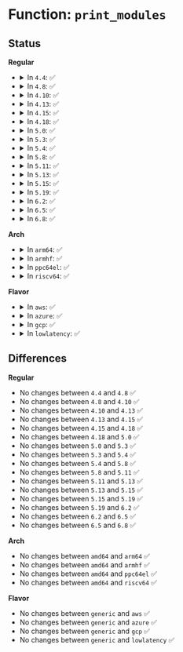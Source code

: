 # Function: <code>print_modules</code>

## Status
<b>Regular</b>
<ul>
<li>
<details>
<summary>In <code>4.4</code>: ✅</summary>

```c
void print_modules();
```

**Collision:** Unique Global

**Inline:** No

**Transformation:** False

**Instances:**

```
In kernel/module.c (ffffffff8110ab60)
Location: kernel/module.c:4080
Inline: False
Direct callers:
  - kernel/sched/core.c:__schedule_bug
  - kernel/watchdog.c:watchdog_timer_fn
  - lib/bug.c:report_bug
```
**Symbols:**

```
ffffffff8110ab60-ffffffff8110ac17: print_modules (STB_GLOBAL)
```
</details>
</li>
<li>
<details>
<summary>In <code>4.8</code>: ✅</summary>

```c
void print_modules();
```

**Collision:** Unique Global

**Inline:** No

**Transformation:** False

**Instances:**

```
In kernel/module.c (ffffffff81112220)
Location: kernel/module.c:4251
Inline: False
Direct callers:
  - kernel/panic.c:__warn
  - kernel/sched/core.c:__schedule_bug
  - kernel/watchdog.c:watchdog_timer_fn
  - mm/page_alloc.c:bad_page
```
**Symbols:**

```
ffffffff81112220-ffffffff811122d7: print_modules (STB_GLOBAL)
```
</details>
</li>
<li>
<details>
<summary>In <code>4.10</code>: ✅</summary>

```c
void print_modules();
```

**Collision:** Unique Global

**Inline:** No

**Transformation:** False

**Instances:**

```
In kernel/module.c (ffffffff811199a0)
Location: kernel/module.c:4272
Inline: False
Direct callers:
  - kernel/panic.c:__warn
  - kernel/sched/core.c:__schedule_bug
  - kernel/watchdog.c:watchdog_timer_fn
  - mm/page_alloc.c:bad_page
```
**Symbols:**

```
ffffffff811199a0-ffffffff81119a57: print_modules (STB_GLOBAL)
```
</details>
</li>
<li>
<details>
<summary>In <code>4.13</code>: ✅</summary>

```c
void print_modules();
```

**Collision:** Unique Global

**Inline:** No

**Transformation:** False

**Instances:**

```
In kernel/module.c (ffffffff8111b2d0)
Location: kernel/module.c:4318
Inline: False
Direct callers:
  - kernel/panic.c:__warn
  - kernel/sched/core.c:__schedule_bug
  - kernel/watchdog.c:watchdog_timer_fn
  - mm/page_alloc.c:bad_page
```
**Symbols:**

```
ffffffff8111b2d0-ffffffff8111b387: print_modules (STB_GLOBAL)
```
</details>
</li>
<li>
<details>
<summary>In <code>4.15</code>: ✅</summary>

```c
void print_modules();
```

**Collision:** Unique Global

**Inline:** No

**Transformation:** False

**Instances:**

```
In kernel/module.c (ffffffff81126840)
Location: kernel/module.c:4356
Inline: False
Direct callers:
  - kernel/panic.c:__warn
  - kernel/sched/core.c:__schedule_bug
  - kernel/watchdog.c:watchdog_timer_fn
  - mm/page_alloc.c:bad_page
```
**Symbols:**

```
ffffffff81126840-ffffffff811268f7: print_modules (STB_GLOBAL)
```
</details>
</li>
<li>
<details>
<summary>In <code>4.18</code>: ✅</summary>

```c
void print_modules();
```

**Collision:** Unique Global

**Inline:** No

**Transformation:** False

**Instances:**

```
In kernel/module.c (ffffffff81134935)
Location: kernel/module.c:4393
Inline: False
Direct callers:
  - arch/x86/kernel/dumpstack.c:__die
  - kernel/panic.c:__warn
  - kernel/sched/core.c:__schedule_bug
  - kernel/watchdog.c:watchdog_timer_fn
  - mm/page_alloc.c:bad_page
```
**Symbols:**

```
ffffffff81134935-ffffffff811349e6: print_modules (STB_GLOBAL)
```
</details>
</li>
<li>
<details>
<summary>In <code>5.0</code>: ✅</summary>

```c
void print_modules();
```

**Collision:** Unique Global

**Inline:** No

**Transformation:** False

**Instances:**

```
In kernel/module.c (ffffffff81140119)
Location: kernel/module.c:4431
Inline: False
Direct callers:
  - arch/x86/kernel/dumpstack.c:__die
  - kernel/panic.c:__warn
  - kernel/sched/core.c:__schedule_bug
  - kernel/watchdog.c:watchdog_timer_fn
  - mm/page_alloc.c:bad_page
```
**Symbols:**

```
ffffffff81140119-ffffffff811401ca: print_modules (STB_GLOBAL)
```
</details>
</li>
<li>
<details>
<summary>In <code>5.3</code>: ✅</summary>

```c
void print_modules();
```

**Collision:** Unique Global

**Inline:** No

**Transformation:** False

**Instances:**

```
In kernel/module.c (ffffffff8114b4a7)
Location: kernel/module.c:4459
Inline: False
Direct callers:
  - arch/x86/kernel/dumpstack.c:__die
  - kernel/panic.c:__warn
  - kernel/sched/core.c:__schedule_bug
  - kernel/watchdog.c:watchdog_timer_fn
  - kernel/watchdog_hld.c:watchdog_overflow_callback
  - mm/page_alloc.c:bad_page
```
**Symbols:**

```
ffffffff8114b4a7-ffffffff8114b558: print_modules (STB_GLOBAL)
```
</details>
</li>
<li>
<details>
<summary>In <code>5.4</code>: ✅</summary>

```c
void print_modules();
```

**Collision:** Unique Global

**Inline:** No

**Transformation:** False

**Instances:**

```
In kernel/module.c (ffffffff8115713e)
Location: kernel/module.c:4526
Inline: False
Direct callers:
  - arch/x86/kernel/dumpstack.c:__die
  - kernel/panic.c:__warn
  - kernel/sched/core.c:__schedule_bug
  - kernel/watchdog.c:watchdog_timer_fn
  - kernel/watchdog_hld.c:watchdog_overflow_callback
  - mm/page_alloc.c:bad_page
```
**Symbols:**

```
ffffffff8115713e-ffffffff811571ef: print_modules (STB_GLOBAL)
```
</details>
</li>
<li>
<details>
<summary>In <code>5.8</code>: ✅</summary>

```c
void print_modules();
```

**Collision:** Unique Global

**Inline:** No

**Transformation:** False

**Instances:**

```
In kernel/module.c (ffffffff81167cb9)
Location: kernel/module.c:4534
Inline: False
Direct callers:
  - arch/x86/kernel/dumpstack.c:__die_body
  - kernel/panic.c:__warn
  - kernel/sched/core.c:__schedule_bug
  - kernel/watchdog.c:watchdog_timer_fn
  - mm/page_alloc.c:bad_page
```
**Symbols:**

```
ffffffff81167cb9-ffffffff81167d6a: print_modules (STB_GLOBAL)
```
</details>
</li>
<li>
<details>
<summary>In <code>5.11</code>: ✅</summary>

```c
void print_modules();
```

**Collision:** Unique Global

**Inline:** No

**Transformation:** False

**Instances:**

```
In kernel/module.c (ffffffff81be4341)
Location: kernel/module.c:4764
Inline: False
Direct callers:
  - arch/x86/kernel/dumpstack.c:__die_body
  - kernel/panic.c:__warn
  - kernel/sched/core.c:__schedule_bug
  - kernel/watchdog.c:watchdog_timer_fn
  - mm/page_alloc.c:bad_page
```
**Symbols:**

```
ffffffff81be4341-ffffffff81be43f2: print_modules (STB_GLOBAL)
```
</details>
</li>
<li>
<details>
<summary>In <code>5.13</code>: ✅</summary>

```c
void print_modules();
```

**Collision:** Unique Global

**Inline:** No

**Transformation:** False

**Instances:**

```
In kernel/module.c (ffffffff81bd6262)
Location: kernel/module.c:4703
Inline: False
Direct callers:
  - arch/x86/kernel/dumpstack.c:__die_body
  - kernel/panic.c:__warn
  - kernel/sched/core.c:__schedule_bug
  - kernel/watchdog.c:watchdog_timer_fn
  - mm/page_alloc.c:bad_page
```
**Symbols:**

```
ffffffff81bd6262-ffffffff81bd6313: print_modules (STB_GLOBAL)
```
</details>
</li>
<li>
<details>
<summary>In <code>5.15</code>: ✅</summary>

```c
void print_modules();
```

**Collision:** Unique Global

**Inline:** No

**Transformation:** False

**Instances:**

```
In kernel/module.c (ffffffff81cb2a8a)
Location: kernel/module.c:4726
Inline: False
Direct callers:
  - arch/x86/kernel/dumpstack.c:__die_body
  - kernel/panic.c:__warn
  - kernel/sched/core.c:__schedule_bug
  - kernel/watchdog.c:watchdog_timer_fn
  - mm/page_alloc.c:bad_page
```
**Symbols:**

```
ffffffff81cb2a8a-ffffffff81cb2b3b: print_modules (STB_GLOBAL)
```
</details>
</li>
<li>
<details>
<summary>In <code>5.19</code>: ✅</summary>

```c
void print_modules();
```

**Collision:** Unique Global

**Inline:** No

**Transformation:** False

**Instances:**

```
In kernel/module/main.c (ffffffff81e61a6b)
Location: kernel/module/main.c:3113
Inline: False
Direct callers:
  - arch/x86/kernel/dumpstack.c:__die_body
  - kernel/panic.c:__warn
  - kernel/sched/core.c:__schedule_bug
  - kernel/watchdog.c:watchdog_timer_fn
  - mm/page_alloc.c:bad_page
```
**Symbols:**

```
ffffffff81e61a6b-ffffffff81e61b50: print_modules (STB_GLOBAL)
```
</details>
</li>
<li>
<details>
<summary>In <code>6.2</code>: ✅</summary>

```c
void print_modules();
```

**Collision:** Unique Global

**Inline:** No

**Transformation:** False

**Instances:**

```
In kernel/module/main.c (ffffffff811cd850)
Location: kernel/module/main.c:3123
Inline: False
Direct callers:
  - arch/x86/kernel/dumpstack.c:die_addr
  - arch/x86/kernel/dumpstack.c:die
  - kernel/panic.c:__warn
  - kernel/sched/core.c:__schedule_bug
  - kernel/watchdog.c:watchdog_timer_fn
  - mm/page_alloc.c:bad_page
```
**Symbols:**

```
ffffffff811cd850-ffffffff811cd94b: print_modules (STB_GLOBAL)
```
</details>
</li>
<li>
<details>
<summary>In <code>6.5</code>: ✅</summary>

```c
void print_modules();
```

**Collision:** Unique Global

**Inline:** No

**Transformation:** False

**Instances:**

```
In kernel/module/main.c (ffffffff811e11f0)
Location: kernel/module/main.c:3327
Inline: False
Direct callers:
  - arch/x86/kernel/dumpstack.c:die_addr
  - arch/x86/kernel/dumpstack.c:die
  - kernel/panic.c:__warn
  - kernel/sched/core.c:__schedule_bug
  - kernel/watchdog.c:watchdog_timer_fn
  - kernel/watchdog.c:watchdog_hardlockup_check
  - mm/page_alloc.c:bad_page
```
**Symbols:**

```
ffffffff811e11f0-ffffffff811e12eb: print_modules (STB_GLOBAL)
```
</details>
</li>
<li>
<details>
<summary>In <code>6.8</code>: ✅</summary>

```c
void print_modules();
```

**Collision:** Unique Global

**Inline:** No

**Transformation:** False

**Instances:**

```
In kernel/module/main.c (ffffffff811f6f20)
Location: kernel/module/main.c:3338
Inline: False
Direct callers:
  - arch/x86/kernel/dumpstack.c:die_addr
  - arch/x86/kernel/dumpstack.c:die
  - kernel/panic.c:__warn
  - kernel/sched/core.c:__schedule_bug
  - kernel/watchdog.c:watchdog_timer_fn
  - kernel/watchdog.c:watchdog_hardlockup_check
  - mm/page_alloc.c:bad_page
```
**Symbols:**

```
ffffffff811f6f20-ffffffff811f701b: print_modules (STB_GLOBAL)
```
</details>
</li>
</ul>
<b>Arch</b>
<ul>
<li>
<details>
<summary>In <code>arm64</code>: ✅</summary>

```c
void print_modules();
```

**Collision:** Unique Global

**Inline:** No

**Transformation:** False

**Instances:**

```
In kernel/module.c (ffff8000101c6410)
Location: kernel/module.c:4526
Inline: False
Direct callers:
  - arch/arm64/kernel/traps.c:die
  - kernel/panic.c:__warn
  - kernel/sched/core.c:__schedule_bug
  - kernel/watchdog.c:watchdog_timer_fn
  - mm/page_alloc.c:bad_page
```
**Symbols:**

```
ffff8000101c6410-ffff8000101c64f4: print_modules (STB_GLOBAL)
```
</details>
</li>
<li>
<details>
<summary>In <code>armhf</code>: ✅</summary>

```c
void print_modules();
```

**Collision:** Unique Global

**Inline:** No

**Transformation:** False

**Instances:**

```
In kernel/module.c (c040d388)
Location: kernel/module.c:4526
Inline: False
Direct callers:
  - arch/arm/kernel/traps.c:die
  - kernel/sched/core.c:__schedule_bug
  - kernel/watchdog.c:watchdog_timer_fn
  - mm/page_alloc.c:bad_page
```
**Symbols:**

```
c040d388-c040d46c: print_modules (STB_GLOBAL)
```
</details>
</li>
<li>
<details>
<summary>In <code>ppc64el</code>: ✅</summary>

```c
void print_modules();
```

**Collision:** Unique Global

**Inline:** No

**Transformation:** False

**Instances:**

```
In kernel/module.c (c00000000022e0ac)
Location: kernel/module.c:4526
Inline: False
Direct callers:
  - arch/powerpc/kernel/traps.c:__die
  - arch/powerpc/kernel/watchdog.c:soft_nmi_interrupt
  - arch/powerpc/kernel/watchdog.c:wd_lockup_ipi
  - kernel/panic.c:__warn
  - kernel/sched/core.c:__schedule_bug
  - kernel/watchdog.c:watchdog_timer_fn
  - mm/page_alloc.c:bad_page
```
**Symbols:**

```
c00000000022e0ac-c00000000022e1c4: print_modules (STB_GLOBAL)
```
</details>
</li>
<li>
<details>
<summary>In <code>riscv64</code>: ✅</summary>

```c
void print_modules();
```

**Collision:** Unique Global

**Inline:** No

**Transformation:** False

**Instances:**

```
In kernel/module.c (ffffffe000146972)
Location: kernel/module.c:4526
Inline: False
Direct callers:
  - arch/riscv/kernel/traps.c:die
  - kernel/panic.c:__warn
  - kernel/sched/core.c:__schedule_bug
  - kernel/watchdog.c:watchdog_timer_fn
  - mm/page_alloc.c:bad_page
```
**Symbols:**

```
ffffffe000146972-ffffffe000146a2c: print_modules (STB_GLOBAL)
```
</details>
</li>
</ul>
<b>Flavor</b>
<ul>
<li>
<details>
<summary>In <code>aws</code>: ✅</summary>

```c
void print_modules();
```

**Collision:** Unique Global

**Inline:** No

**Transformation:** False

**Instances:**

```
In kernel/module.c (ffffffff8114f75e)
Location: kernel/module.c:4526
Inline: False
Direct callers:
  - arch/x86/kernel/dumpstack.c:__die
  - kernel/panic.c:__warn
  - kernel/sched/core.c:__schedule_bug
  - kernel/watchdog.c:watchdog_timer_fn
  - kernel/watchdog_hld.c:watchdog_overflow_callback
  - mm/page_alloc.c:bad_page
```
**Symbols:**

```
ffffffff8114f75e-ffffffff8114f80f: print_modules (STB_GLOBAL)
```
</details>
</li>
<li>
<details>
<summary>In <code>azure</code>: ✅</summary>

```c
void print_modules();
```

**Collision:** Unique Global

**Inline:** No

**Transformation:** False

**Instances:**

```
In kernel/module.c (ffffffff81142a0e)
Location: kernel/module.c:4526
Inline: False
Direct callers:
  - arch/x86/kernel/dumpstack.c:__die
  - kernel/panic.c:__warn
  - kernel/sched/core.c:__schedule_bug
  - kernel/watchdog.c:watchdog_timer_fn
  - kernel/watchdog_hld.c:watchdog_overflow_callback
  - mm/page_alloc.c:bad_page
```
**Symbols:**

```
ffffffff81142a0e-ffffffff81142abf: print_modules (STB_GLOBAL)
```
</details>
</li>
<li>
<details>
<summary>In <code>gcp</code>: ✅</summary>

```c
void print_modules();
```

**Collision:** Unique Global

**Inline:** No

**Transformation:** False

**Instances:**

```
In kernel/module.c (ffffffff8114d60e)
Location: kernel/module.c:4526
Inline: False
Direct callers:
  - arch/x86/kernel/dumpstack.c:__die
  - kernel/panic.c:__warn
  - kernel/sched/core.c:__schedule_bug
  - kernel/watchdog.c:watchdog_timer_fn
  - kernel/watchdog_hld.c:watchdog_overflow_callback
  - mm/page_alloc.c:bad_page
```
**Symbols:**

```
ffffffff8114d60e-ffffffff8114d6bf: print_modules (STB_GLOBAL)
```
</details>
</li>
<li>
<details>
<summary>In <code>lowlatency</code>: ✅</summary>

```c
void print_modules();
```

**Collision:** Unique Global

**Inline:** No

**Transformation:** False

**Instances:**

```
In kernel/module.c (ffffffff8115a3d5)
Location: kernel/module.c:4526
Inline: False
Direct callers:
  - arch/x86/kernel/dumpstack.c:__die
  - kernel/panic.c:__warn
  - kernel/sched/core.c:__schedule_bug
  - kernel/watchdog.c:watchdog_timer_fn
  - kernel/watchdog_hld.c:watchdog_overflow_callback
  - mm/page_alloc.c:bad_page
```
**Symbols:**

```
ffffffff8115a3d5-ffffffff8115a49b: print_modules (STB_GLOBAL)
```
</details>
</li>
</ul>

## Differences
<b>Regular</b>
<ul>
<li>
No changes between <code>4.4</code> and <code>4.8</code> ✅
</li>
<li>
No changes between <code>4.8</code> and <code>4.10</code> ✅
</li>
<li>
No changes between <code>4.10</code> and <code>4.13</code> ✅
</li>
<li>
No changes between <code>4.13</code> and <code>4.15</code> ✅
</li>
<li>
No changes between <code>4.15</code> and <code>4.18</code> ✅
</li>
<li>
No changes between <code>4.18</code> and <code>5.0</code> ✅
</li>
<li>
No changes between <code>5.0</code> and <code>5.3</code> ✅
</li>
<li>
No changes between <code>5.3</code> and <code>5.4</code> ✅
</li>
<li>
No changes between <code>5.4</code> and <code>5.8</code> ✅
</li>
<li>
No changes between <code>5.8</code> and <code>5.11</code> ✅
</li>
<li>
No changes between <code>5.11</code> and <code>5.13</code> ✅
</li>
<li>
No changes between <code>5.13</code> and <code>5.15</code> ✅
</li>
<li>
No changes between <code>5.15</code> and <code>5.19</code> ✅
</li>
<li>
No changes between <code>5.19</code> and <code>6.2</code> ✅
</li>
<li>
No changes between <code>6.2</code> and <code>6.5</code> ✅
</li>
<li>
No changes between <code>6.5</code> and <code>6.8</code> ✅
</li>
</ul>
<b>Arch</b>
<ul>
<li>
No changes between <code>amd64</code> and <code>arm64</code> ✅
</li>
<li>
No changes between <code>amd64</code> and <code>armhf</code> ✅
</li>
<li>
No changes between <code>amd64</code> and <code>ppc64el</code> ✅
</li>
<li>
No changes between <code>amd64</code> and <code>riscv64</code> ✅
</li>
</ul>
<b>Flavor</b>
<ul>
<li>
No changes between <code>generic</code> and <code>aws</code> ✅
</li>
<li>
No changes between <code>generic</code> and <code>azure</code> ✅
</li>
<li>
No changes between <code>generic</code> and <code>gcp</code> ✅
</li>
<li>
No changes between <code>generic</code> and <code>lowlatency</code> ✅
</li>
</ul>
